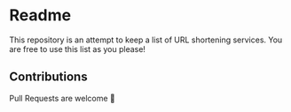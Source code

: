 # Readme

This repository is an attempt to keep a list of URL shortening services. You are free to use this list as you please!

## Contributions

Pull Requests are welcome 🙂
